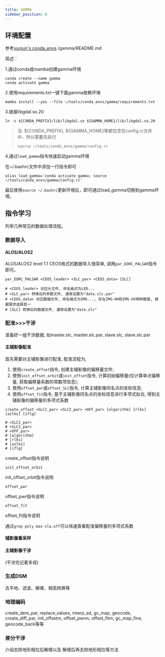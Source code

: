 ```yaml
---
title: GAMMA
sidebar_position: 0
---
```


## 环境配置

参考[yunjun's conda_envs](https://github.com/yunjunz/conda_envs) /gamma/README.md

简述：

1.通过conda或mamba创建gamma环境

```shell
conda create --name gamma
conda activate gamma
```

2.使用requirements.txt一键下载gamma依赖环境

```shell
mamba install --yes --file ~/tools/conda_envs/gamma/requirements.txt
```

3.链接libgdal.so.20

```shell
ln -s ${CONDA_PREFIX}/lib/libgdal.so ${GAMMA_HOME}/lib/libgdal.so.20
```

> 注: ${CONDA_PREFIX}, ${GAMMA_HOME}等都包含在config.rc文件中，所以需要先执行
> ```shell
> source ~/tools/conda_envs/gamma/config.rc
> ```

4.通过`load_gamma`指令快速启动gamma环境

在~/.bashrc文件中添加一行指令即可

```shell
alias load_gamma='conda activate gamma; source ~/tools/conda_envs/gamma/config.rc'
```

最后使用`source ~/.bashrc`更新环境后，即可通过load_gamma切换到gamma环境。

## 指令学习

列举几种常见的数据处理流程。

### 数据导入

#### ALOS/ALOS2

ALOS/ALOS2 level 1.1 CEOS格式的数据导入很简单, 调用`par_EORC_PALSAR`指令即可。

```shell
par_EORC_PALSAR <CEOS_leader> <SLC_par> <CEOS_data> [SLC]

# <CEOS_leader> 对应头文件, 命名格式为LED...
# <SLC_par> 转换后的参数文件, 通常设置为"date.slc.par"
# <CEOS_data> 对应数据文件, 命名格式为IMG..., 存在IMG-HH和IMG-HV两种数据, 根据需求选择其一
# [SLC] 转换后的数据文件, 通常设置为"date.slc"
```

### 配准>>>干涉

准备好一组干涉数据, 如master.slc, master.slc.par, slave.slc, slave.slc.par

#### 主辅影像配准

首先需要对主辅影像进行配准, 配准流程为,

1. 使用`create_offset`指令, 创建主辅影像的偏移量文件;
2. 使用`init_offset_orbit`或`init_offset`指令, 计算初始偏移量(仅计算单点偏移量, 获取偏移量系数的常数项信息);
3. 使用`offset_pwr`或`offset_SLC`指令, 计算主辅影像同名点的坐标信息;
4. 使用`offset_fit`指令, 基于主辅影像同名点的坐标信息进行多项式拟合, 得到主辅影像的偏移量的多项式系数

```shell
create_offset <SLC1_par> <SLC2_par> <OFF_par> [algorithm] [rlks] [azlks] [iflg]

# <SLC1_par> 
# <SLC2_par>
# <OFF_par>
# [algorithm]
# [rlks]
# [azlks]
# [iflg]
```

create_offset指令说明

```shell
init_offset_orbit
```

init_offset_orbit指令说明

```shell
offset_pwr
```

offset_pwr指令说明

```shell
offset_fit
```

offset_fit指令说明

通过`grep poly mas-sla.off`可以快速查看配准偏移量的多项式系数

#### 辅影像重采样

#### 主辅影像干涉

(干涉完记着多视)

### 生成DSM

去平地、滤波、解缠、相高转换等

### 地理编码

create_dem_par, replace_values, interp_ad, gc_map, geocode, create_diff_par, init_offsetm, offset_pwrm, offset_fitm, gc_map_fine, geocode_back等等

### 差分干涉

介绍去除地形相位后解缠以及 解缠后再去除地形相位等方法
